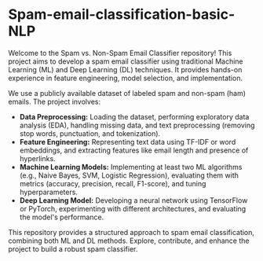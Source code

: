# Spam-email-classification-basic-NLP

Welcome to the Spam vs. Non-Spam Email Classifier repository! This project aims to develop a spam email classifier using traditional Machine Learning (ML) and Deep Learning (DL) techniques. It provides hands-on experience in feature engineering, model selection, and implementation.

We use a publicly available dataset of labeled spam and non-spam (ham) emails. The project involves:

- **Data Preprocessing:** Loading the dataset, performing exploratory data analysis (EDA), handling missing data, and text preprocessing (removing stop words, punctuation, and tokenization).
- **Feature Engineering:** Representing text data using TF-IDF or word embeddings, and extracting features like email length and presence of hyperlinks.
- **Machine Learning Models:** Implementing at least two ML algorithms (e.g., Naive Bayes, SVM, Logistic Regression), evaluating them with metrics (accuracy, precision, recall, F1-score), and tuning hyperparameters.
- **Deep Learning Model:** Developing a neural network using TensorFlow or PyTorch, experimenting with different architectures, and evaluating the model's performance.

This repository provides a structured approach to spam email classification, combining both ML and DL methods. Explore, contribute, and enhance the project to build a robust spam classifier.
